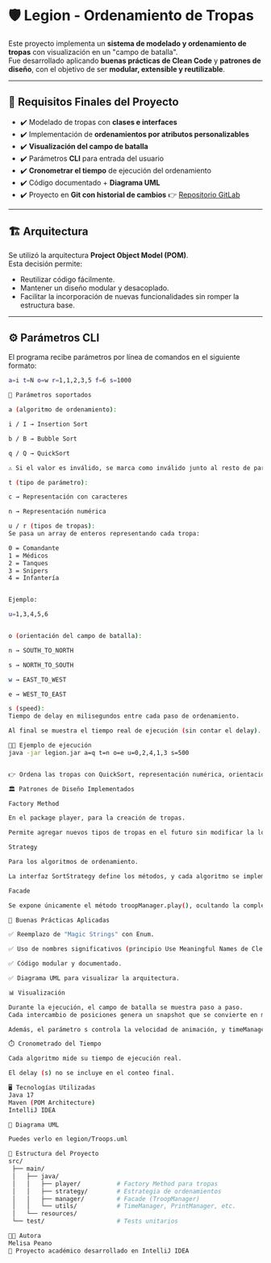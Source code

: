 # 🛡️ Legion - Ordenamiento de Tropas

Este proyecto implementa un **sistema de modelado y ordenamiento de tropas** con visualización en un "campo de batalla".  
Fue desarrollado aplicando **buenas prácticas de Clean Code** y **patrones de diseño**, con el objetivo de ser **modular, extensible y reutilizable**.

---

## 🚀 Requisitos Finales del Proyecto

- ✔️ Modelado de tropas con **clases e interfaces**
- ✔️ Implementación de **ordenamientos por atributos personalizables**
- ✔️ **Visualización del campo de batalla**
- ✔️ Parámetros **CLI** para entrada del usuario
- ✔️ **Cronometrar el tiempo** de ejecución del ordenamiento
- ✔️ Código documentado + **Diagrama UML**
- ✔️ Proyecto en **Git con historial de cambios** 👉 [Repositorio GitLab](https://gitlab.com/MelisaPeano/legion)

---

## 🏗️ Arquitectura

Se utilizó la arquitectura **Project Object Model (POM)**.  
Esta decisión permite:
- Reutilizar código fácilmente.
- Mantener un diseño modular y desacoplado.
- Facilitar la incorporación de nuevas funcionalidades sin romper la estructura base.

---

## ⚙️ Parámetros CLI

El programa recibe parámetros por línea de comandos en el siguiente formato:

```bash
a=i t=N o=w r=1,1,2,3,5 f=6 s=1000

📌 Parámetros soportados

a (algoritmo de ordenamiento):

i / I → Insertion Sort

b / B → Bubble Sort

q / Q → QuickSort

⚠️ Si el valor es inválido, se marca como inválido junto al resto de parámetros.

t (tipo de parámetro):

c → Representación con caracteres

n → Representación numérica

u / r (tipos de tropas):
Se pasa un array de enteros representando cada tropa:

0 = Comandante  
1 = Médicos  
2 = Tanques  
3 = Snipers  
4 = Infantería  


Ejemplo:

u=1,3,4,5,6


o (orientación del campo de batalla):

n → SOUTH_TO_NORTH

s → NORTH_TO_SOUTH

w → EAST_TO_WEST

e → WEST_TO_EAST

s (speed):
Tiempo de delay en milisegundos entre cada paso de ordenamiento.

Al final se muestra el tiempo real de ejecución (sin contar el delay).

🧑‍💻 Ejemplo de ejecución
java -jar legion.jar a=q t=n o=e u=0,2,4,1,3 s=500


👉 Ordena las tropas con QuickSort, representación numérica, orientación EAST_TO_WEST, tropas [0,2,4,1,3] y velocidad de animación de 500ms.

🏛️ Patrones de Diseño Implementados

Factory Method

En el package player, para la creación de tropas.

Permite agregar nuevos tipos de tropas en el futuro sin modificar la lógica central.

Strategy

Para los algoritmos de ordenamiento.

La interfaz SortStrategy define los métodos, y cada algoritmo se implementa en TroopsOrdering.

Facade

Se expone únicamente el método troopManager.play(), ocultando la complejidad interna al cliente.

🧹 Buenas Prácticas Aplicadas

✅ Reemplazo de "Magic Strings" con Enum.

✅ Uso de nombres significativos (principio Use Meaningful Names de Clean Code).

✅ Código modular y documentado.

✅ Diagrama UML para visualizar la arquitectura.

📊 Visualización

Durante la ejecución, el campo de batalla se muestra paso a paso.
Cada intercambio de posiciones genera un snapshot que se convierte en matriz (toMatrixCopy) y se imprime en consola con printManager.

Además, el parámetro s controla la velocidad de animación, y timeManager permite pausar/detener el proceso.

⏱️ Cronometrado del Tiempo

Cada algoritmo mide su tiempo de ejecución real.

El delay (s) no se incluye en el conteo final.

🖥️ Tecnologías Utilizadas
Java 17
Maven (POM Architecture)
IntelliJ IDEA

📌 Diagrama UML

Puedes verlo en legion/Troops.uml

📂 Estructura del Proyecto
src/
 ├── main/
 │   ├── java/
 │   │   ├── player/          # Factory Method para tropas
 │   │   ├── strategy/        # Estrategia de ordenamientos
 │   │   ├── manager/         # Facade (TroopManager)
 │   │   └── utils/           # TimeManager, PrintManager, etc.
 │   └── resources/
 └── test/                    # Tests unitarios

👩‍💻 Autora
Melisa Peano
📌 Proyecto académico desarrollado en IntelliJ IDEA